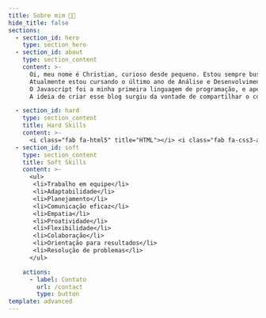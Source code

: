 ```yaml
---
title: Sobre mim 👨‍💻
hide_title: false
sections:
  - section_id: hero
    type: section_hero
  - section_id: about
    type: section_content
    content: >-
      Oi, meu nome é Christian, curioso desde pequeno. Estou sempre buscando conhecer algo novo pois acredito que o aprendizado é a chave da constante evolução.<br><br>
      Atualmente estou cursando o último ano de Análise e Desenvolvimento de Sistemas e me aprofundando nos estudos de Desenvolvimento Web nas tecnologias React e Node.js. Além disso estou também me aventurando no mobile com React Native. <br><br>
      O Javascript foi a minha primeira linguagem de programação, e apesar de ter passado por outras como PHP, Python e Java, é na Stack Javascript que eu mais me divirto desenvolvendo atualmente. Seja pela sua simplicidade, pela sua versatilidade ou pela comunidade e a constante evolução do seu ecossistema.<br><br>
      A ideia de criar esse blog surgiu da vontade de compartilhar o conhecimento, criar meu próprio conteúdo, ajudar outras pessoas a crescer na área de programação, e não menos importante, manter um ritmo constante de aprendizado.

  - section_id: hard
    type: section_content
    title: Hard Skills
    content: >-
      <i class="fab fa-html5" title="HTML"></i> <i class="fab fa-css3-alt" title="CSS"></i><i class="fab fa-sass" title="Sass"></i><i class="fab fa-js" title="Javascript"></i> <i class="fab fa-react" title="React"></i> <i class="fab fa-node" title="Node.Js"></i> <i class="fab fa-npm" title="NPM"></i> <i class="fab fa-yarn" title="Yarn"></i> <i class="fab fa-docker" title="Docker"></i> <i class="fab fa-git-square" title="Git"></i><i class="fab fa-github" title="Github"></i> <i class="fab fa-gitlab" title="Gitlab"></i> <i class="fab fa-linux" title="Linux"></i> <i class="fab fa-ubuntu" title="Ubuntu"></i>
  - section_id: soft
    type: section_content
    title: Soft Skills
    content: >-
      <ul>
       <li>Trabalho em equipe</li>
       <li>Adaptabilidade</li>
       <li>Planejamento</li>
       <li>Comunicação eficaz</li>
       <li>Empatia</li>
       <li>Proatividade</li>
       <li>Flexibilidade</li>
       <li>Colaboração</li>
       <li>Orientação para resultados</li>
       <li>Resolução de problemas</li>
      </ul>

    actions:
      - label: Contato
        url: /contact
        type: button
template: advanced
---
```

